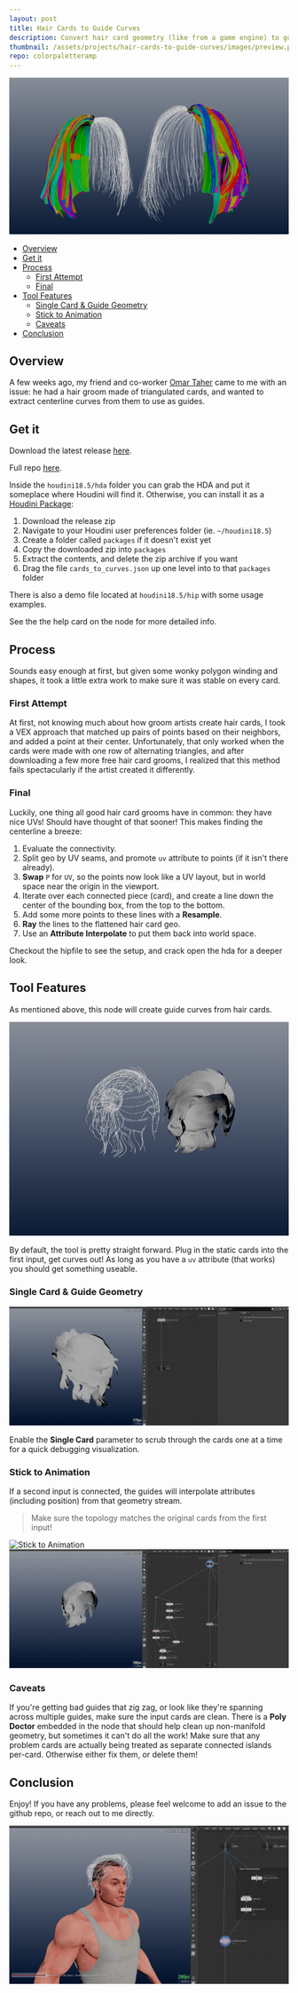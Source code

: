 ```yaml
---
layout: post
title: Hair Cards to Guide Curves
description: Convert hair card geometry (like from a game engine) to guide curves
thumbnail: /assets/projects/hair-cards-to-guide-curves/images/preview.png
repo: colorpaletteramp
---
```

![Cover photo](/assets/projects/hair-cards-to-guide-curves/images/preview.png)

- [Overview](#overview)
- [Get it](#get-it)
- [Process](#process)
  - [First Attempt](#first-attempt)
  - [Final](#final)
- [Tool Features](#tool-features)
  - [Single Card & Guide Geometry](#single-card--guide-geometry)
  - [Stick to Animation](#stick-to-animation)
  - [Caveats](#caveats)
- [Conclusion](#conclusion)

## Overview

A few weeks ago, my friend and co-worker [Omar
Taher](https://www.artstation.com/omartaher) came to me with an issue: he had a
hair groom made of triangulated cards, and wanted to extract centerline curves
from them to use as guides.

## Get it
Download the latest release [here](https://github.com/jamesrobinsonvfx/cards_to_curves/releases/latest/download/cards_to_curves.zip).

Full repo [here](https://github.com/jamesrobinsonvfx/cards_to_curves).

Inside the `houdini18.5/hda` folder you can grab the HDA and put it someplace
where Houdini will find it. Otherwise, you can install it as a [Houdini
Package](https://www.sidefx.com/docs/houdini/ref/plugins.html):

1. Download the release zip
2. Navigate to your Houdini user preferences folder (ie. `~/houdini18.5`)
3. Create a folder called `packages` if it doesn't exist yet
4. Copy the downloaded zip into `packages`
5. Extract the contents, and delete the zip archive if you want
6. Drag the file `cards_to_curves.json` up one level into to that `packages` folder

There is also a demo file located at `houdini18.5/hip` with some usage examples.

See the the help card on the node for more detailed info.


## Process
Sounds easy enough at first, but given some wonky polygon winding and shapes, it
took a little extra work to make sure it was stable on every card.


### First Attempt

At first, not knowing much about how groom artists create hair cards, I took a
VEX approach that matched up pairs of points based on their neighbors, and added
a point at their center.
Unfortunately, that only worked when the cards were made with one row of
alternating triangles, and after downloading a few more free hair card grooms, I
realized that this method fails spectacularly if the artist created it
differently.

### Final

Luckily, one thing all good hair card grooms have in common: they have nice UVs!
Should have thought of that sooner! This makes finding the centerline a breeze:
1. Evaluate the connectivity.
2. Split geo by UV seams, and promote `uv` attribute to points (if it isn't
   there already).
3. **Swap** `P` for `UV`, so the points now look like a UV layout, but in world
   space near the origin in the viewport.
4. Iterate over each connected piece (card), and create a line down the center
   of the bounding box, from the top to the bottom.
5. Add some more points to these lines with a **Resample**.
6. **Ray** the lines to the flattened hair card geo.
7. Use an **Attribute Interpolate** to put them back into world space.

Checkout the hipfile to see the setup, and crack open the hda for a deeper look.

## Tool Features

As mentioned above, this node will create guide curves from hair cards.


![Cycle Grooms](/assets/projects/hair-cards-to-guide-curves/images/cycle-grooms.gif)

By default, the tool is pretty straight forward. Plug in the static cards into
the first input, get curves out! As long as you have a `uv` attribute (that
works) you should get something useable.


### Single Card & Guide Geometry
![Single Card](/assets/projects/hair-cards-to-guide-curves/images/single-card.gif)

Enable the **Single Card** parameter to scrub through the cards one at a time
for a quick debugging visualization.

### Stick to Animation
If a second input is connected, the guides will interpolate attributes
(including position) from that geometry stream.

> Make sure the topology matches the original cards from the first input!

![Stick to Animation](/assets/projects/hair-cards-to-guide-curves/images/stick-to-anim.gif)
![Exploded Vis](/assets/projects/hair-cards-to-guide-curves/images/exploded-view.gif)


### Caveats
If you're getting bad guides that zig zag, or look like they're spanning across
multiple guides, make sure the input cards are clean. There is a **Poly Doctor**
embedded in the node that should help clean up non-manifold geometry, but
sometimes it can't do all the work! Make sure that any problem cards are
actually being treated as separate connected islands per-card. Otherwise either
fix them, or delete them!

## Conclusion
Enjoy! If you have any problems, please feel welcome to add an issue to the
github repo, or reach out to me directly.


![Hairstyles](/assets/projects/hair-cards-to-guide-curves/images/change-hair.gif)